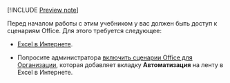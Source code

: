 [!INCLUDE [Preview note](../includes/preview-note.md)]

Перед началом работы с этим учебником у вас должен быть доступ к сценариям Office. Для этого требуется следующее:

- [Excel в Интернете](https://www.office.com/launch/excel).

- Попросите администратора [включить сценарии Office для Организации](https://support.office.com/article/office-scripts-settings-in-m365-19d3c51a-6ca2-40ab-978d-60fa49554dcf), которая добавляет вкладку **Автоматизация** на ленту в Excel в Интернете.